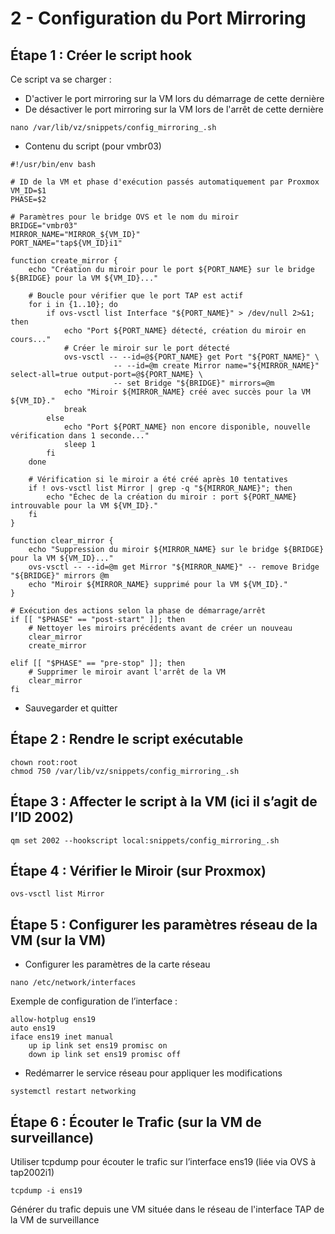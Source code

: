 # 2 - Configuration du Port Mirroring

## Étape 1 : Créer le script hook
Ce script va se charger :
- D'activer le port mirroring sur la VM lors du démarrage de cette dernière
- De désactiver le port mirroring sur la VM lors de l'arrêt de cette dernière
  
```
nano /var/lib/vz/snippets/config_mirroring_.sh
```
- Contenu du script (pour vmbr03)
```
#!/usr/bin/env bash

# ID de la VM et phase d'exécution passés automatiquement par Proxmox
VM_ID=$1
PHASE=$2

# Paramètres pour le bridge OVS et le nom du miroir
BRIDGE="vmbr03"
MIRROR_NAME="MIRROR_${VM_ID}"
PORT_NAME="tap${VM_ID}i1"

function create_mirror {
    echo "Création du miroir pour le port ${PORT_NAME} sur le bridge ${BRIDGE} pour la VM ${VM_ID}..."

    # Boucle pour vérifier que le port TAP est actif
    for i in {1..10}; do
        if ovs-vsctl list Interface "${PORT_NAME}" > /dev/null 2>&1; then
            echo "Port ${PORT_NAME} détecté, création du miroir en cours..."
            # Créer le miroir sur le port détecté
            ovs-vsctl -- --id=@${PORT_NAME} get Port "${PORT_NAME}" \
                       -- --id=@m create Mirror name="${MIRROR_NAME}" select-all=true output-port=@${PORT_NAME} \
                       -- set Bridge "${BRIDGE}" mirrors=@m
            echo "Miroir ${MIRROR_NAME} créé avec succès pour la VM ${VM_ID}."
            break
        else
            echo "Port ${PORT_NAME} non encore disponible, nouvelle vérification dans 1 seconde..."
            sleep 1
        fi
    done

    # Vérification si le miroir a été créé après 10 tentatives
    if ! ovs-vsctl list Mirror | grep -q "${MIRROR_NAME}"; then
        echo "Échec de la création du miroir : port ${PORT_NAME} introuvable pour la VM ${VM_ID}."
    fi
}

function clear_mirror {
    echo "Suppression du miroir ${MIRROR_NAME} sur le bridge ${BRIDGE} pour la VM ${VM_ID}..."
    ovs-vsctl -- --id=@m get Mirror "${MIRROR_NAME}" -- remove Bridge "${BRIDGE}" mirrors @m
    echo "Miroir ${MIRROR_NAME} supprimé pour la VM ${VM_ID}."
}

# Exécution des actions selon la phase de démarrage/arrêt
if [[ "$PHASE" == "post-start" ]]; then
    # Nettoyer les miroirs précédents avant de créer un nouveau
    clear_mirror
    create_mirror

elif [[ "$PHASE" == "pre-stop" ]]; then
    # Supprimer le miroir avant l'arrêt de la VM
    clear_mirror
fi
```
- Sauvegarder et quitter

## Étape 2 : Rendre le script exécutable
```
chown root:root
chmod 750 /var/lib/vz/snippets/config_mirroring_.sh
```

## Étape 3 : Affecter le script à la VM (ici il s’agit de l’ID 2002)
```
qm set 2002 --hookscript local:snippets/config_mirroring_.sh
```

## Étape 4 : Vérifier le Miroir (sur Proxmox)
```
ovs-vsctl list Mirror
```

## Étape 5 : Configurer les paramètres réseau de la VM (sur la VM)
- Configurer les paramètres de la carte réseau
```
nano /etc/network/interfaces
```
Exemple de configuration de l’interface :
```
allow-hotplug ens19
auto ens19
iface ens19 inet manual
	up ip link set ens19 promisc on
	down ip link set ens19 promisc off
```
- Redémarrer le service réseau pour appliquer les modifications
```
systemctl restart networking
```

## Étape 6 : Écouter le Trafic (sur la VM de surveillance)
Utiliser tcpdump pour écouter le trafic sur l’interface ens19 (liée via OVS à tap2002i1)
```
tcpdump -i ens19
```
Générer du trafic depuis une VM située dans le réseau de l'interface TAP de la VM de surveillance
